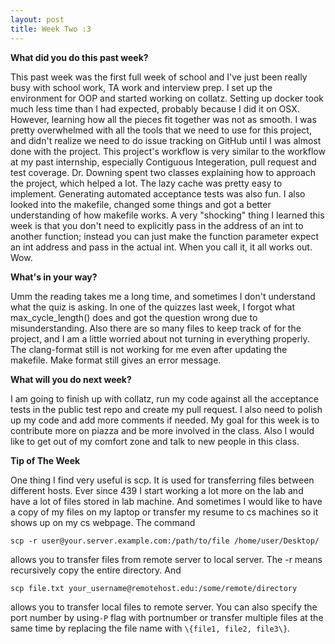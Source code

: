 ```yaml
---
layout: post
title: Week Two :3
---
```


**What did you do this past week?** 

This past week was the first full week of school and I've just been really busy with school work, TA work and interview prep. I set up the environment for OOP and started working on collatz. Setting up docker took much less time than I had expected, probably because I did it on OSX. However, learning how all the pieces fit together was not as smooth. I was pretty overwhelmed with all the tools that we need to use for this project, and didn't realize we need to do issue tracking on GitHub until I was almost done with the project. This project's workflow is very similar to the workflow at my past internship, especially Contiguous Integeration, pull request and test coverage. Dr. Downing spent two classes explaining how to approach the project, which helped a lot. The lazy cache was pretty easy to implement. Generating automated acceptance tests was also fun. I also looked into the makefile, changed some things and got a better understanding of how makefile works. A very "shocking" thing I learned this week is that you don't need to explicitly pass in the address of an int to another function; instead you can just make the function parameter expect an int address and pass in the actual int. When you call it, it all works out. Wow.

**What's in your way?**

Umm the reading takes me a long time, and sometimes I don't understand what the quiz is asking. In one of the quizzes last week, I forgot what max_cycle_length() does and got the question wrong due to misunderstanding. Also there are so many files to keep track of for the project, and I am a little worried about not turning in everything properly. The clang-format still is not working for me even after updating the makefile. Make format still gives an error message.

**What will you do next week?**

I am going to finish up with collatz, run my code against all the acceptance tests in the public test repo and create my pull request. I also need to polish up my code and add more comments if needed. My goal for this week is to contribute more on piazza and be more involved in the class. Also I would like to get out of my comfort zone and talk to new people in this class.

**Tip of The Week**

One thing I find very useful is scp. It is used for transferring files between different hosts. Ever since 439 I start working a lot more on the lab and have a lot of files stored in lab machine. And sometimes I would like to have a copy of my files on my laptop or transfer my resume to cs machines so it shows up on my cs webpage. The command 
```
scp -r user@your.server.example.com:/path/to/file /home/user/Desktop/
```
allows you to transfer files from remote server to local server. The -r means recursively copy the entire directory. And 
```
scp file.txt your_username@remotehost.edu:/some/remote/directory
``` 
allows you to transfer local files to remote server. You can also specify the port number by using`-P` flag with portnumber or transfer multiple files at the same time by replacing the file name with `\{file1, file2, file3\}`.
